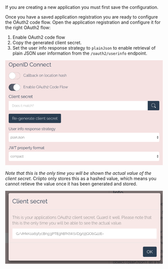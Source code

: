 If you are creating a new application you must first save the configuration.

Once you have a saved application registration you are ready to configure the OAuth2 code flow. 
Open the application registration and configure it for the right OAuth2 flow:

1. Enable OAuth2 code flow
2. Copy the generated client secret. 
3. Set the user info response strategy to `plainJson` to enable retrieval of plain JSON user information from the `/oauth2/userinfo` endpoint.

![OAuth2 code flow](/images/oauth2-code-flow.png)

_Note that this is the only time you will be shown the actual value of the client secret_. Criipto only stores this as a hashed value, which means you cannot retieve the value once it has been generated and stored.

![OAuth2 code flow](/images/oauth2-client-secret.png)